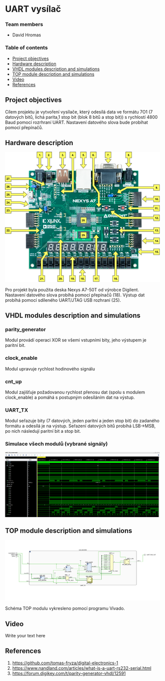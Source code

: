# UART vysílač

### Team members

* David Hromas

### Table of contents

* [Project objectives](#objectives)
* [Hardware description](#hardware)
* [VHDL modules description and simulations](#modules)
* [TOP module description and simulations](#top)
* [Video](#video)
* [References](#references)

<a name="objectives"></a>

## Project objectives

Cílem projektu je vytvoření vysílače, který odesílá data ve formátu 7O1 (7 datových bitů, lichá parita,1 stop bit (blok 8 bitů a stop bit)) s rychlostí 4800 Baud pomocí rozrhraní UART. Nastavení datového slova bude probíhat pomocí přepínačů. 

<a name="hardware"></a>

## Hardware description
![your figure](https://github.com/davidhro/DE1_projekt_2/blob/main/pictures/nexys-a7-callout.png)


Pro projekt byla použita deska Nexys A7-50T od výrobce Digilent.
Nastavení datového slova probíhá pomocí přepínačů (18). Výstup dat probíhá pomocí sdíleného UART/JTAG USB rozhraní (25). 



<a name="modules"></a>

## VHDL modules description and simulations

### parity_generator
Modul provádí operaci XOR se všemi vstupními bity, jeho výstupem je paritní bit. 

### clock_enable
Modul upravuje rychlost hodinového signálu

### cnt_up
Modul zajišťuje požadovanou rychlost přenosu dat (spolu s modulem clock_enable) a pomáhá s postupným odesíláním dat na výstup.

### UART_TX
Modul seřazuje bity (7 datových, jeden paritní a jeden stop bit) do zadaného formátu a odesílá je na výstup. Seřazení datových bitů probíhá LSB->MSB, po nich následují paritní bit a stop bit. 



### Simulace všech modulů (vybrané signály)
![your figure](https://github.com/davidhro/DE1_projekt_2/blob/main/pictures/UART_TX_waveforms.png)
<a name="top"></a>

## TOP module description and simulations

![your figure](https://github.com/davidhro/DE1_projekt_2/blob/main/pictures/top.png)


Schéma TOP modulu vykresleno pomocí programu Vivado.

<a name="video"></a>

## Video

Write your text here

<a name="references"></a>

## References

1. https://github.com/tomas-fryza/digital-electronics-1
2. https://www.nandland.com/articles/what-is-a-uart-rs232-serial.html
3. https://forum.digikey.com/t/parity-generator-vhdl/12591

